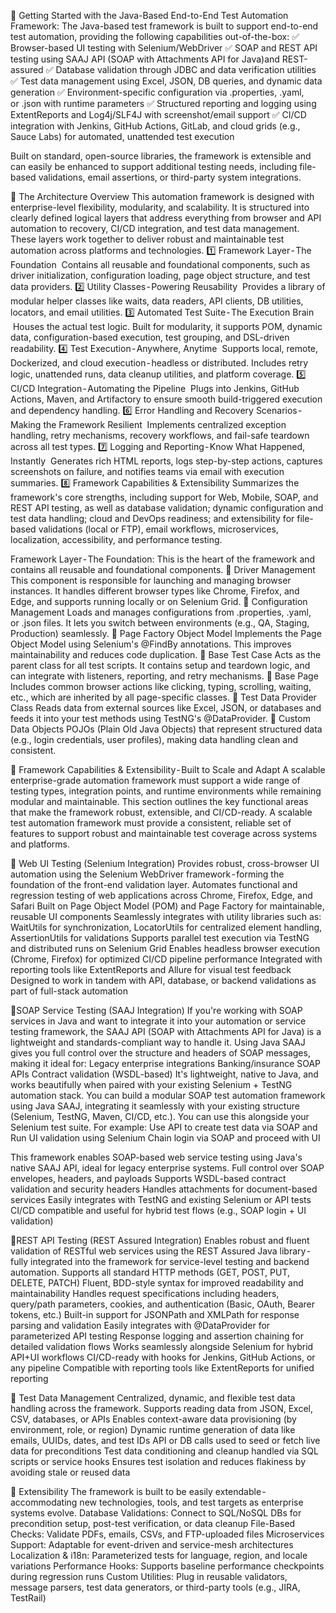 🧰 Getting Started with the Java-Based End-to-End Test Automation Framework:
The Java-based test framework is built to support end-to-end test automation, providing the following capabilities out-of-the-box:
✅ Browser-based UI testing with Selenium/WebDriver
✅ SOAP and REST API testing using SAAJ API (SOAP with Attachments API for Java)and REST-assured
✅ Database validation through JDBC and data verification utilities
✅ Test data management using Excel, JSON, DB queries, and dynamic data generation
✅ Environment-specific configuration via .properties, .yaml, or .json with runtime parameters
✅ Structured reporting and logging using ExtentReports and Log4j/SLF4J with screenshot/email support
✅ CI/CD integration with Jenkins, GitHub Actions, GitLab, and cloud grids (e.g., Sauce Labs) for automated, unattended test execution

Built on standard, open-source libraries, the framework is extensible and can easily be enhanced to support additional testing needs, including file-based validations, email assertions, or third-party system integrations.

🧱 The Architecture Overview
This automation framework is designed with enterprise-level flexibility, modularity, and scalability. It is structured into clearly defined logical layers that address everything from browser and API automation to recovery, CI/CD integration, and test data management. These layers work together to deliver robust and maintainable test automation across platforms and technologies.
1️⃣ Framework Layer - The Foundation
 Contains all reusable and foundational components, such as driver initialization, configuration loading, page object structure, and test data providers.
2️⃣ Utility Classes - Powering Reusability
 Provides a library of modular helper classes like waits, data readers, API clients, DB utilities, locators, and email utilities.
3️⃣ Automated Test Suite - The Execution Brain
 Houses the actual test logic. Built for modularity, it supports POM, dynamic data, configuration-based execution, test grouping, and DSL-driven readability.
4️⃣ Test Execution - Anywhere, Anytime
 Supports local, remote, Dockerized, and cloud execution - headless or distributed. Includes retry logic, unattended runs, data cleanup utilities, and platform coverage.
5️⃣ CI/CD Integration - Automating the Pipeline
 Plugs into Jenkins, GitHub Actions, Maven, and Artifactory to ensure smooth build-triggered execution and dependency handling.
6️⃣ Error Handling and Recovery Scenarios - Making the Framework Resilient
 Implements centralized exception handling, retry mechanisms, recovery workflows, and fail-safe teardown across all test types.
7️⃣ Logging and Reporting - Know What Happened, Instantly
 Generates rich HTML reports, logs step-by-step actions, captures screenshots on failure, and notifies teams via email with execution summaries.
8️⃣ Framework Capabilities & Extensibility
Summarizes the framework's core strengths, including support for Web, Mobile, SOAP, and REST API testing, as well as database validation; dynamic configuration and test data handling; cloud and DevOps readiness; and extensibility for file-based validations (local or FTP), email workflows, microservices, localization, accessibility, and performance testing.


Framework Layer - The Foundation:
This is the heart of the framework and contains all reusable and foundational components.
🔹 Driver Management
This component is responsible for launching and managing browser instances. It handles different browser types like Chrome, Firefox, and Edge, and supports running locally or on Selenium Grid.
🔹 Configuration Management
Loads and manages configurations from .properties, .yaml, or .json files. It lets you switch between environments (e.g., QA, Staging, Production) seamlessly.
🔹 Page Factory Object Model
Implements the Page Object Model using Selenium's @FindBy annotations. This improves maintainability and reduces code duplication.
🔹 Base Test Case
Acts as the parent class for all test scripts. It contains setup and teardown logic, and can integrate with listeners, reporting, and retry mechanisms.
🔹 Base Page
Includes common browser actions like clicking, typing, scrolling, waiting, etc., which are inherited by all page-specific classes.
🔹 Test Data Provider Class
Reads data from external sources like Excel, JSON, or databases and feeds it into your test methods using TestNG's @DataProvider.
🔹 Custom Data Objects
POJOs (Plain Old Java Objects) that represent structured data (e.g., login credentials, user profiles), making data handling clean and consistent.




🧩 Framework Capabilities & Extensibility - Built to Scale and Adapt
A scalable enterprise-grade automation framework must support a wide range of testing types, integration points, and runtime environments while remaining modular and maintainable. This section outlines the key functional areas that make the framework robust, extensible, and CI/CD-ready.
A scalable test automation framework must provide a consistent, reliable set of features to support robust and maintainable test coverage across systems and platforms.

🔹 Web UI Testing (Selenium Integration)
Provides robust, cross-browser UI automation using the Selenium WebDriver framework - forming the foundation of the front-end validation layer.
Automates functional and regression testing of web applications across Chrome, Firefox, Edge, and Safari
Built on Page Object Model (POM) and Page Factory for maintainable, reusable UI components
Seamlessly integrates with utility libraries such as: WaitUtils for synchronization, LocatorUtils for centralized element handling, AssertionUtils for validations
Supports parallel test execution via TestNG and distributed runs on Selenium Grid
Enables headless browser execution (Chrome, Firefox) for optimized CI/CD pipeline performance
Integrated with reporting tools like ExtentReports and Allure for visual test feedback
Designed to work in tandem with API, database, or backend validations as part of full-stack automation

🔹SOAP Service Testing (SAAJ Integration)
If you're working with SOAP services in Java and want to integrate it into your automation or service testing framework, the SAAJ API (SOAP with Attachments API for Java) is a lightweight and standards-compliant way to handle it.
Using Java SAAJ gives you full control over the structure and headers of SOAP messages, making it ideal for:
Legacy enterprise integrations
Banking/insurance SOAP APIs
Contract validation (WSDL-based)
It's lightweight, native to Java, and works beautifully when paired with your existing Selenium + TestNG automation stack.
You can build a modular SOAP test automation framework using Java SAAJ, integrating it seamlessly with your existing structure (Selenium, TestNG, Maven, CI/CD, etc.).
You can use this alongside your Selenium test suite. For example:
Use API to create test data via SOAP and Run UI validation using Selenium
Chain login via SOAP and proceed with UI

This framework enables SOAP-based web service testing using Java's native SAAJ API, ideal for legacy enterprise systems.
Full control over SOAP envelopes, headers, and payloads
Supports WSDL-based contract validation and security headers
Handles attachments for document-based services
Easily integrates with TestNG and existing Selenium or API tests
CI/CD compatible and useful for hybrid test flows (e.g., SOAP login + UI validation)

🔹REST API Testing (REST Assured Integration)
Enables robust and fluent validation of RESTful web services using the REST Assured Java library - fully integrated into the framework for service-level testing and backend automation.
Supports all standard HTTP methods (GET, POST, PUT, DELETE, PATCH)
Fluent, BDD-style syntax for improved readability and maintainability
Handles request specifications including headers, query/path parameters, cookies, and authentication (Basic, OAuth, Bearer tokens, etc.)
Built-in support for JSONPath and XMLPath for response parsing and validation
Easily integrates with @DataProvider for parameterized API testing
Response logging and assertion chaining for detailed validation flows
Works seamlessly alongside Selenium for hybrid API+UI workflows
CI/CD-ready with hooks for Jenkins, GitHub Actions, or any pipeline
Compatible with reporting tools like ExtentReports for unified reporting

🔹 Test Data Management
Centralized, dynamic, and flexible test data handling across the framework.
Supports reading data from JSON, Excel, CSV, databases, or APIs
Enables context-aware data provisioning (by environment, role, or region)
Dynamic runtime generation of data like emails, UUIDs, dates, and test IDs
API or DB calls used to seed or fetch live data for preconditions
Test data conditioning and cleanup handled via SQL scripts or service hooks
Ensures test isolation and reduces flakiness by avoiding stale or reused data

🔹 Extensibility
The framework is built to be easily extendable - accommodating new technologies, tools, and test targets as enterprise systems evolve.
Database Validations: Connect to SQL/NoSQL DBs for precondition setup, post-test verification, or data cleanup
File-Based Checks: Validate PDFs, emails, CSVs, and FTP-uploaded files
Microservices Support: Adaptable for event-driven and service-mesh architectures
Localization & i18n: Parameterized tests for language, region, and locale variations
Performance Hooks: Supports baseline performance checkpoints during regression runs
Custom Utilities: Plug in reusable validators, message parsers, test data generators, or third-party tools (e.g., JIRA, TestRail)



